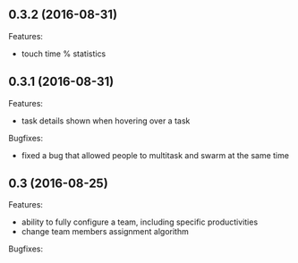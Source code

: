 ## 0.3.2 (2016-08-31)

Features:

  - touch time % statistics

## 0.3.1 (2016-08-31)

Features:

  - task details shown when hovering over a task

Bugfixes:

  - fixed a bug that allowed people to multitask and swarm at the same time

## 0.3 (2016-08-25)

Features:

  - ability to fully configure a team, including specific productivities
  - change team members assignment algorithm

Bugfixes: